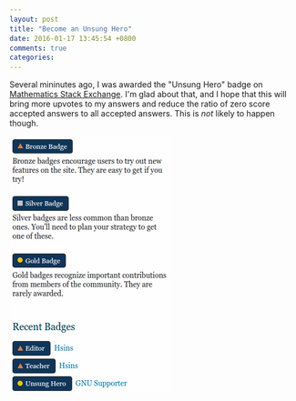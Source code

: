 ```yaml
---
layout: post
title: "Become an Unsung Hero"
date: 2016-01-17 13:45:54 +0800
comments: true
categories: 
---
```


Several mininutes ago, I was awarded the "Unsung Hero" badge on
[Mathematics Stack Exchange][mathse].  I'm glad about that, and I
hope that this will bring more upvotes to my answers and reduce the
ratio of zero score accepted answers to all accepted answers.  This is
*not* likely to happen though.

![My "Unsung Hero" badge on Mathematics Stack Exchange][unsung-hero]

[mathse]: http://math.stackexchange.com/
[unsung-hero]: /images/posts/MathSE/unsung.png
